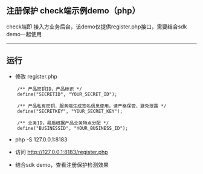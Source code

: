 ## 注册保护 check端示例demo（php）

check端即 接入方业务后台，该demo仅提供register.php接口，需要结合sdk demo一起使用

---

## 运行

- 修改 register.php
```
	/** 产品密钥ID，产品标识 */
	define("SECRETID", "YOUR_SECRET_ID");
	
	/** 产品私有密钥，服务端生成签名信息使用，请严格保管，避免泄露 */
	define("SECRETKEY", "YOUR_SECRET_KEY");
	
	/** 业务ID，易盾根据产品业务特点分配 */
	define("BUSINESSID", "YOUR_BUSINESS_ID");
```

- php -S 127.0.0.1:8183

- 访问 http://127.0.0.1:8183/register.php

- 结合sdk demo，查看注册保护检测效果
